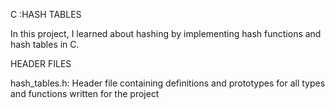 C :HASH TABLES 

In this project, I learned about hashing by implementing hash functions and hash tables in C.

HEADER FILES 

hash_tables.h: Header file containing definitions and prototypes for all types and functions written for the project
